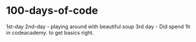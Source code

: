 # 100-days-of-code
1st-day
2nd-day - playing around with beautiful soup
3rd day - Did spend 1h in codeacademy. to get basics right. 
